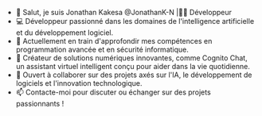 - 👋 Salut, je suis Jonathan Kakesa @JonathanK-N |👨‍💻 Développeur
- 💻 Développeur passionné dans les domaines de l'intelligence artificielle et du développement logiciel.
- 🌱 Actuellement en train d'approfondir mes compétences en programmation avancée et en sécurité informatique.
- 🤖 Créateur de solutions numériques innovantes, comme Cognito Chat, un assistant virtuel intelligent conçu pour aider dans la vie quotidienne.
- 🤝 Ouvert à collaborer sur des projets axés sur l'IA, le développement de logiciels et l'innovation technologique.
- 📫 Contacte-moi pour discuter ou échanger sur des projets passionnants !


<!---
JonathanK-N/JonathanK-N is a ✨ special ✨ repository because its `README.md` (this file) appears on your GitHub profile.
You can click the Preview link to take a look at your changes.
--->
